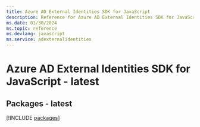 ```yaml
---
title: Azure AD External Identities SDK for JavaScript
description: Reference for Azure AD External Identities SDK for JavaScript
ms.date: 01/30/2024
ms.topic: reference
ms.devlang: javascript
ms.service: adexternalidentities
---
```

# Azure AD External Identities SDK for JavaScript - latest
## Packages - latest
[!INCLUDE [packages](ad-external-identities-index.md)]